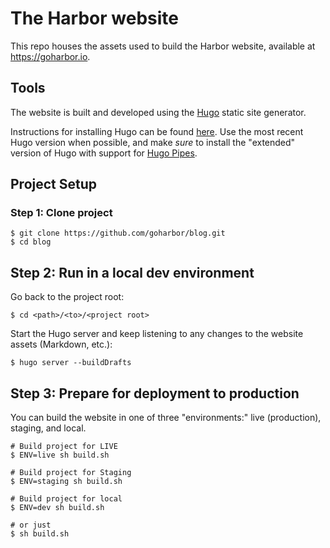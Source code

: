 # The Harbor website

This repo houses the assets used to build the Harbor website, available at https://goharbor.io.

## Tools

The website is built and developed using the [Hugo](https://gohugo.io/) static site generator.

Instructions for installing Hugo can be found [here](https://gohugo.io/getting-started/installing/). Use the most recent Hugo version when possible, and make *sure* to install the "extended" version of Hugo with support for [Hugo Pipes](https://gohugo.io/hugo-pipes/introduction/).

## Project Setup

### Step 1: Clone project

```shell
$ git clone https://github.com/goharbor/blog.git
$ cd blog
```

## Step 2: Run in a local dev environment

Go back to the project root:

```shell
$ cd <path>/<to>/<project root>
```

Start the Hugo server and keep listening to any changes to the website assets (Markdown, etc.):

```shell
$ hugo server --buildDrafts
```

## Step 3: Prepare for deployment to production

You can build the website in one of three "environments:" live (production), staging, and local.

```shell
# Build project for LIVE
$ ENV=live sh build.sh

# Build project for Staging
$ ENV=staging sh build.sh

# Build project for local
$ ENV=dev sh build.sh

# or just
$ sh build.sh
```